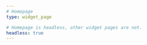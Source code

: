 ```yaml
---
# Homepage
type: widget_page

# Homepage is headless, other widget pages are not.
headless: true
---
```




